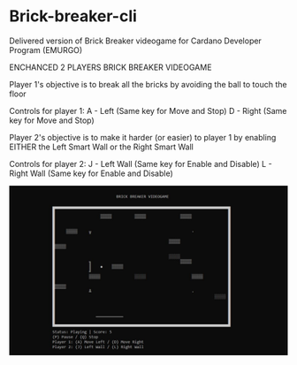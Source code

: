 # Brick-breaker-cli

Delivered version of Brick Breaker videogame for Cardano Developer Program (EMURGO)






ENCHANCED 2 PLAYERS BRICK BREAKER VIDEOGAME

Player 1's objective is to break all the bricks by avoiding the ball to touch the floor

Controls for player 1: A - Left (Same key for Move and Stop) 
                       D - Right (Same key for Move and Stop) 

Player 2's objective is to make it harder (or easier) to player 1 by enabling EITHER 
the Left Smart Wall or the Right Smart Wall

Controls for player 2: J - Left Wall (Same key for Enable and Disable)
                       L - Right Wall (Same key for Enable and Disable)

 ![alt text](screenshot.jpg)
